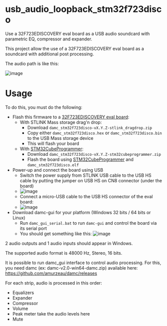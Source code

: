 # usb_audio_loopback_stm32f723disco
Use a 32F723EDISCOVERY eval board as a USB audio soundcard with parametric EQ, compressor and expander.

This project allow the use of a 32F723EDISCOVERY eval board as a soundcard with additional post processing.

The audio path is like this:

![image](https://github.com/amurzeau/usb_audio_loopback_stm32f723disco/assets/5435069/f04d3855-c86d-4473-b637-9e45d790353c)


# Usage

To do this, you must do the following:

- Flash this firmware to a [32F723EDISCOVERY eval board](https://www.st.com/en/evaluation-tools/32f723ediscovery.html):
  - With STLINK Mass storage drag'n drop:
    - Download `damc_stm32f723disco-vX.Y.Z-stlink_dragdrop.zip`
    - Copy either `damc_stm32f723disco.hex` or `damc_stm32f723disco.bin` to the USB Mass storage device
    - This will flash your board
  - With [STM32CubeProgrammer](https://www.st.com/en/development-tools/stm32cubeprog.html#get-software):
    - Download `damc_stm32f723disco-vX.Y.Z-stm32cubeprogrammer.zip`
    - Flash the board using [STM32CubeProgrammer](https://www.st.com/en/development-tools/stm32cubeprog.html#get-software) and `damc_stm32f723disco.elf`
- Power-up and connect the board using USB
  - Switch the power supply from STLINK USB cable to the USB HS cable by putting the jumper on USB HS on CN8 connector (under the board)
  - ![image](https://github.com/amurzeau/usb_audio_loopback_stm32f723disco/assets/5435069/e278a713-f019-4f7e-88aa-21728fbe3aa5)
  - Connect a micro-USB cable to the USB HS connector of the eval board:
  - ![image](https://github.com/amurzeau/usb_audio_loopback_stm32f723disco/assets/5435069/bb68733d-9a57-4fb9-85a5-a91b0eed475d)
- Download damc-gui for your platform (Windows 32 bits / 64 bits or Linux)
  - Run `damc_gui_serial.bat` to run `damc-gui` and control the board via its serial port
  - You should get something like this:
    ![image](https://github.com/amurzeau/usb_audio_loopback_stm32f723disco/assets/5435069/63e6b8c0-a752-46f5-a39a-17d5cd093d7c)


2 audio outputs and 1 audio inputs should appear in Windows.

The supported audio format is 48000 Hz, Stereo, 16 bits.

It is possible to run damc_gui interface to control audio processing.
For this, you need damc (ex: damc-v2.0-win64-damc.zip) available here: https://github.com/amurzeau/damc/releases


For each strip, audio is processed in this order:
- Equalizers
- Expander
- Compressor
- Volume
- Peak meter take the audio levels here
- Mute
